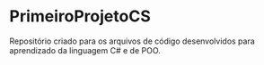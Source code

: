 # PrimeiroProjetoCS
Repositório criado para os arquivos de código desenvolvidos para aprendizado da linguagem C# e de POO.
